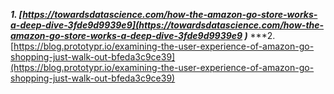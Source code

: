 ***1. [https://towardsdatascience.com/how-the-amazon-go-store-works-a-deep-dive-3fde9d9939e9](https://towardsdatascience.com/how-the-amazon-go-store-works-a-deep-dive-3fde9d9939e9 )***
***2. [https://blog.prototypr.io/examining-the-user-experience-of-amazon-go-shopping-just-walk-out-bfeda3c9ce39](https://blog.prototypr.io/examining-the-user-experience-of-amazon-go-shopping-just-walk-out-bfeda3c9ce39)

